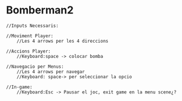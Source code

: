 # Bomberman2

    //Inputs Necessaris:
    
    //Moviment Player:
        //Les 4 arrows per les 4 direccions
    
    //Accions Player:
        //Keyboard:space -> colocar bomba
        
    //Navegacio per Menus:
        //Les 4 arrows per navegar
        //Keyboard: space-> per seleccionar la opcio
    
    //In-game:
        //Keyboard:Esc -> Pausar el joc, exit game en la menu scene¿?
        
        
        
        